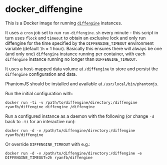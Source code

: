 # docker_diffengine

This is a Docker image for running [`diffengine`](https://github.com/docnow/diffengine) instances.

It uses a `cron` job set to run `run-diffengine.sh` every minute - this script in turn uses `flock` and `timeout` to obtain an exclusive lock and only run diffengine for the time specified by the `DIFFENGINE_TIMEOUT` environment variable (default `1h` = 1 hour). Basically this ensures there will always be one (and only one) `diffengine` instance running per container, with each `diffengine` instance running no longer than `DIFFENGINE_TIMEOUT`.

It uses a host-mapped data volume at `/diffengine` to store and persist the `diffengine` configuration and data.

PhantomJS should be installed and available at `/usr/local/bin/phantomjs`.

Run the initial configuration with:

    docker run -ti -v /path/to/diffengine/directory:/diffengine ryanfb/diffengine diffengine /diffengine


Run a configured instance as a daemon with the following (or change `-d` back to `-ti` for an interactive run):

    docker run -d -v /path/to/diffengine/directory:/diffengine ryanfb/diffengine


Or override `DIFFENGINE_TIMEOUT` with e.g.:

    docker run -d -v /path/to/diffengine/directory:/diffengine -e DIFFENGINE_TIMEOUT=2h ryanfb/diffengine
